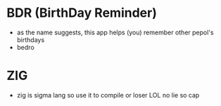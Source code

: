 # BDR (BirthDay Reminder)
- as the name suggests, this app helps (you) remember other pepol's birthdays
- bedro

# ZIG
- zig is sigma lang so use it to compile or loser LOL no lie so cap
